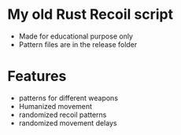 # My old Rust Recoil script

- Made for educational purpose only
- Pattern files are in the release folder

# Features
- patterns for different weapons
- Humanized movement
- randomized recoil patterns
- randomized movement delays
